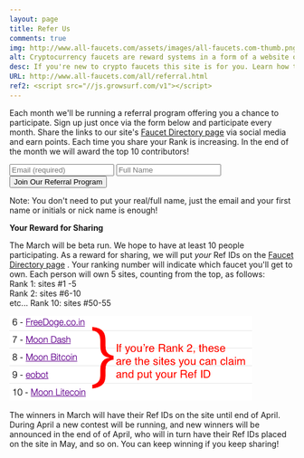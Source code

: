 ```yaml
---
layout: page
title: Refer Us
comments: true
img: http://www.all-faucets.com/assets/images/all-faucets.com-thumb.png
alt: Cryptocurrency faucets are reward systems in a form of a website or an app that dispense free coins.
desc: If you're new to crypto faucets this site is for you. Learn how to maximize the value of your time and effort while claiming from free bitcoin faucet sites.
URL: http://www.all-faucets.com/all/referral.html
ref2: <script src="//js.growsurf.com/v1"></script>
---
```

<link rel="stylesheet" href="https://cdnjs.cloudflare.com/ajax/libs/normalize/5.0.0/normalize.min.css">

Each month we'll be running a referral program offering you a chance to participate. Sign up just once via the form below and participate every month. Share the links to our site's <a href="http://www.all-faucets.com/all/index.html">Faucet Directory page</a> via social media and earn points. Each time you share your Rank is increasing. In the end of the month we will award the top 10 contributors!

<form action="https://growsurf.com/c/cjns6b" method="POST" class="growsurf-form blue">
  <input type="email" name="email" placeholder="Email (required)" required>
  <input type="text" name="name" placeholder="Full Name">
  <input type="submit" value="Join Our Referral Program">
</form>
<p> </p>
Note: You don't need to put your real/full name, just the email and your first name or initials or nick name is enough!

<p> </p>
<b>Your Reward for Sharing</b>
<p> </p>
The March will be beta run. We hope to have at least 10 people participating. As a reward for sharing, we will put <i>your</i> Ref IDs on the <a href="http://www.all-faucets.com/all/index.html">Faucet Directory page</a> . Your ranking number will indicate which faucet you'll get to own. Each person will own 5 sites, counting from the top, as follows:
<br>
Rank 1: sites #1 -5<br>
Rank 2: sites #6-10<br>
etc...
Rank 10: sites #50-55
<p> </p>
<img src="/assets/images/referral-win.png" alt="Example">
<p> </p>
The winners in March will have their Ref IDs on the site until end of April. During April a new contest will be running, and new winners will be announced in the end of of April, who will in turn have their Ref IDs placed on the site in May, and so on. You can keep winning if you keep sharing!
